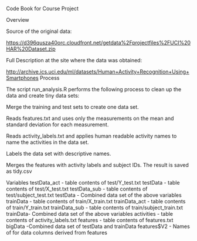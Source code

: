 Code Book for Course Project

Overview

Source of the original data:

https://d396qusza40orc.cloudfront.net/getdata%2Fprojectfiles%2FUCI%20HAR%20Dataset.zip

Full Description at the site where the data was obtained:

http://archive.ics.uci.edu/ml/datasets/Human+Activity+Recognition+Using+Smartphones
Process

The script run_analysis.R performs the following process to clean up the data and create tiny data sets:

Merge the training and test sets to create one data set.

Reads features.txt and uses only the measurements on the mean and standard deviation for each measurement.

Reads activity_labels.txt and applies human readable activity names to name the activities in the data set.

Labels the data set with descriptive names. 

Merges the features with activity labels and subject IDs. The result is saved as tidy.csv

Variables
testData_act - table contents of test/Y_test.txt 
testData - table contents of test/X_test.txt 
testData_sub - table contents of test/subject_test.txt 
testData - Combined data set of the above variables 
trainData - table contents of train/X_train.txt 
trainData_act - table contents of train/Y_train.txt 
trainData_sub - table contents of train/subject_train.txt 
trainData- Combined data set of the above variables 
activities - table contents of activity_labels.txt
features - table contents of features.txt
bigData -Combined data set of testData and trainData
features$V2 - Names of for data columns derived from features



